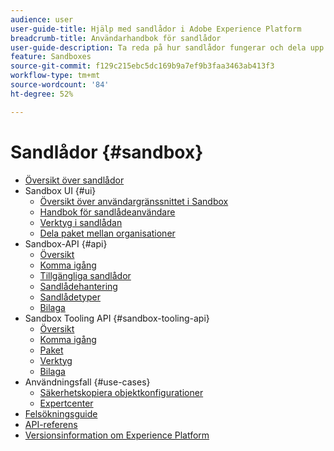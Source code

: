 ```yaml
---
audience: user
user-guide-title: Hjälp med sandlådor i Adobe Experience Platform
breadcrumb-title: Användarhandbok för sandlådor
user-guide-description: Ta reda på hur sandlådor fungerar och dela upp en Experience Platform-instans i virtuella miljöer för utveckling, testning och programdistribution.
feature: Sandboxes
source-git-commit: f129c215ebc5dc169b9a7ef9b3faa3463ab413f3
workflow-type: tm+mt
source-wordcount: '84'
ht-degree: 52%

---
```



# Sandlådor {#sandbox}

* [Översikt över sandlådor](home.md)
* Sandbox UI {#ui}
   * [Översikt över användargränssnittet i Sandbox](ui/overview.md)
   * [Handbok för sandlådeanvändare](ui/user-guide.md)
   * [Verktyg i sandlådan](ui/sandbox-tooling.md)
   * [Dela paket mellan organisationer](ui/sharing-packages-across-orgs.md)
* Sandbox-API {#api}
   * [Översikt](api/overview.md)
   * [Komma igång](api/getting-started.md)
   * [Tillgängliga sandlådor](api/available.md)
   * [Sandlådehantering](api/sandboxes.md)
   * [Sandlådetyper](api/types.md)
   * [Bilaga](api/appendix.md)
* Sandbox Tooling API {#sandbox-tooling-api}
   * [Översikt](sandbox-tooling-api/overview.md)
   * [Komma igång](sandbox-tooling-api/getting-started.md)
   * [Paket](sandbox-tooling-api/packages.md)
   * [Verktyg](sandbox-tooling-api/tools.md)
   * [Bilaga](sandbox-tooling-api/appendix.md)
* Användningsfall {#use-cases}
   * [Säkerhetskopiera objektkonfigurationer](use-cases/backup-object-configuration.md)
   * [Expertcenter](use-cases/center-of-excellence.md)
* [Felsökningsguide](troubleshooting-guide.md)
* [API-referens](https://www.adobe.io/experience-platform-apis/references/sandbox)
* [Versionsinformation om Experience Platform](https://experienceleague.adobe.com/en/docs/experience-platform/release-notes/latest)
